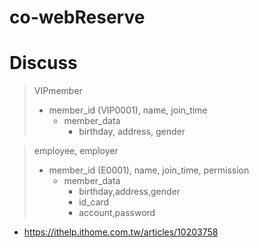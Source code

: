 # co-webReserve

# Discuss

> VIPmember
> 
> * member_id (VIP0001), name, join_time
>   * member_data
>      * birthday, address, gender

> employee, employer
>
> * member_id (E0001), name, join_time, permission
>    * member_data
>       * birthday,address,gender
>       * id_card
>       * account,password

- https://ithelp.ithome.com.tw/articles/10203758
